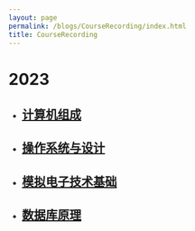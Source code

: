 ```yaml
---
layout: page
permalink: /blogs/CourseRecording/index.html
title: CourseRecording
---
```


# 2023

- ## [计算机组成](https://CRYoushiwo.github.io/blogs/CourseRecording/2023/ComputerOrganization)

- ## [操作系统与设计](https://CRYoushiwo.github.io/blogs/CourseRecording/2023/OperatingSystem)

- ## [模拟电子技术基础](https://CRYoushiwo.github.io/blogs/CourseRecording/2023/AnalogElectronicTechnology)

- ## [数据库原理](https://CRYoushiwo.github.io/blogs/CourseRecording/2023/Database)